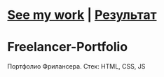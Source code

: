 # [See my work](https://freelance-portfolio.onrender.com/) | [Результат](https://freelance-portfolio.onrender.com/)

# Freelancer-Portfolio
Портфолио Фрилансера. Стек: HTML, CSS, JS
